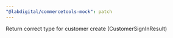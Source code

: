 ```yaml
---
"@labdigital/commercetools-mock": patch
---
```


Return correct type for customer create (CustomerSignInResult)
